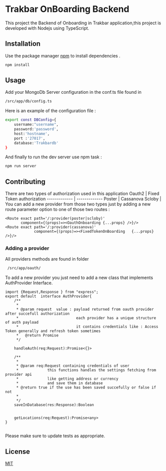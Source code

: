 # Trakbar OnBoarding Backend   

This project the Backend of Onboarding in Trakbar application,this project is developed with Nodejs using TypeScript. 

## Installation

Use the package manager [npm](https://www.npmjs.com/) to install dependencies .

```bash
npm install
```

## Usage
Add your MongoDb Server configuration in the conf.ts file found in 

```bash
/src/app/db/config.ts
```
Here is an example of the configuration file :

```bash
export const DBConfig={
    username:"username",
    password:'password',
    host:'hostname',
    port :'27017',
    database:'Trakbardb'
}

```
And finally to run the dev  server use npm task : 
```bash
npm run server 
```


## Contributing
There are two types of authorization used in this application 
  Oauth2 | Fixed Token authorization 
------------- | -------------
Poster   | Cassanova
   Scloby | 
You can add a new provider from those two types just by adding a new route parameter option to one of those two routes : 
```nodejs 
<Route exact path='/:provider(poster|scloby)' 
       component={(props)=><OauthOnboarding {...props} />}/>
<Route exact path='/:provider(cassanova)'
             component={(props)=><FixedTokenOnBoarding   {...props} />}/>

``` 

### Adding a provider 
 All providers methods are found in folder 
```bash
 /src/app/oauth/
```
To add a new provider you just need to add a new class that implements AuthProvider Interface.
```nodejs
import {Request,Response } from "express";
export default  interface AuthProvider{
    /**
     *
     * @param request  value : payload returned from oauth provider after succefull authorization
     *                          each provider has a unique structure of auth payload
     *                          it contains credentials like : Access Token generally and refresh token sometimes
     *   @return Promise
     */

    handleAuth(req:Request):Promise<{}>

    /**
     *
     * @param req:Request containing credentials of user
     *             this functions handles the settings fetching from provider api
     *             like getting address or currency
     *             and save them in database
     * @return true if the use has been saved succefully or false if not
     *
     */
    saveInDatabase(res:Response):Boolean


    getLocations(req:Request):Promise<any>
}
 
```





Please make sure to update tests as appropriate.

## License
[MIT](https://choosealicense.com/licenses/mit/)

